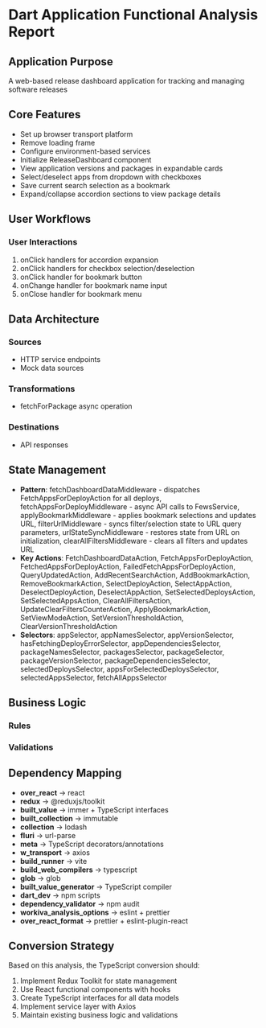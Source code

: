 # Dart Application Functional Analysis Report

## Application Purpose
A web-based release dashboard application for tracking and managing software releases

## Core Features
- Set up browser transport platform
- Remove loading frame
- Configure environment-based services
- Initialize ReleaseDashboard component
- View application versions and packages in expandable cards
- Select/deselect apps from dropdown with checkboxes
- Save current search selection as a bookmark
- Expand/collapse accordion sections to view package details

## User Workflows

### User Interactions
1. onClick handlers for accordion expansion
2. onClick handlers for checkbox selection/deselection
3. onClick handler for bookmark button
4. onChange handler for bookmark name input
5. onClose handler for bookmark menu

## Data Architecture
### Sources
- HTTP service endpoints
- Mock data sources

### Transformations
- fetchForPackage async operation

### Destinations
- API responses

## State Management
- **Pattern**: fetchDashboardDataMiddleware - dispatches FetchAppsForDeployAction for all deploys, fetchAppsForDeployMiddleware - async API calls to FewsService, applyBookmarkMiddleware - applies bookmark selections and updates URL, filterUrlMiddleware - syncs filter/selection state to URL query parameters, urlStateSyncMiddleware - restores state from URL on initialization, clearAllFiltersMiddleware - clears all filters and updates URL
- **Key Actions**: FetchDashboardDataAction, FetchAppsForDeployAction, FetchedAppsForDeployAction, FailedFetchAppsForDeployAction, QueryUpdatedAction, AddRecentSearchAction, AddBookmarkAction, RemoveBookmarkAction, SelectDeployAction, SelectAppAction, DeselectDeployAction, DeselectAppAction, SetSelectedDeploysAction, SetSelectedAppsAction, ClearAllFiltersAction, UpdateClearFiltersCounterAction, ApplyBookmarkAction, SetViewModeAction, SetVersionThresholdAction, ClearVersionThresholdAction
- **Selectors**: appSelector, appNamesSelector, appVersionSelector, hasFetchingDeployErrorSelector, appDependenciesSelector, packageNamesSelector, packagesSelector, packageSelector, packageVersionSelector, packageDependenciesSelector, selectedDeploysSelector, appsForSelectedDeploysSelector, selectedAppsSelector, fetchAllAppsSelector

## Business Logic
### Rules


### Validations


## Dependency Mapping
- **over_react** → react
- **redux** → @reduxjs/toolkit
- **built_value** → immer + TypeScript interfaces
- **built_collection** → immutable
- **collection** → lodash
- **fluri** → url-parse
- **meta** → TypeScript decorators/annotations
- **w_transport** → axios
- **build_runner** → vite
- **build_web_compilers** → typescript
- **glob** → glob
- **built_value_generator** → TypeScript compiler
- **dart_dev** → npm scripts
- **dependency_validator** → npm audit
- **workiva_analysis_options** → eslint + prettier
- **over_react_format** → prettier + eslint-plugin-react

## Conversion Strategy
Based on this analysis, the TypeScript conversion should:
1. Implement Redux Toolkit for state management
2. Use React functional components with hooks
3. Create TypeScript interfaces for all data models
4. Implement service layer with Axios
5. Maintain existing business logic and validations
